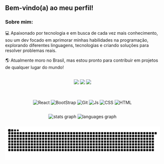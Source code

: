 ## Bem-vindo(a) ao meu perfil!

<h3>Sobre mim:</h3>

💻 Apaixonado por tecnologia e em busca de cada vez mais conhecimento, sou um dev focado em aprimorar minhas habilidades na programação, explorando diferentes linguagens, tecnologias e criando soluções para resolver problemas reais.

🌎 Atualmente moro no Brasil, mas estou pronto para contribuir em projetos de qualquer lugar do mundo!

<br>
<div align="center"> 
  <a href="https://www.linkedin.com/in/murilodays/" target="_blank"><img src="https://img.shields.io/badge/-LinkedIn-%230077B5?style=for-the-badge&logo=linkedin&logoColor=white" target="_blank"></a>
  <a href = "mailto:contatomurilodays@gmail.com"><img src="https://img.shields.io/badge/Gmail-D14836?style=for-the-badge&logo=gmail&logoColor=white"></a>
  <a href = "https://wa.me/message/ONXRU2RSDSNEE1"><img src="https://img.shields.io/badge/WhatsApp-25D366?style=for-the-badge&logo=whatsapp&logoColor=white"></a>
</div>

##
<div align="center" style="display: inline_block"><br>
  <img  align="center" alt="React" height="40" width="80" src="https://cdn.jsdelivr.net/gh/devicons/devicon@latest/icons/react/react-original.svg">
  <img align="center" alt="BootStrap" height="40" width="80" src="https://cdn.jsdelivr.net/gh/devicons/devicon@latest/icons/bootstrap/bootstrap-original.svg">
  <img align="center" alt="Git" height="40" width="80" src="https://cdn.jsdelivr.net/gh/devicons/devicon@latest/icons/git/git-original.svg">
  <img align="center" alt="Js" height="40" width="80" src="https://cdn.jsdelivr.net/gh/devicons/devicon@latest/icons/javascript/javascript-original.svg">
  <img align="center" alt="CSS" height="40" width="80" src="https://cdn.jsdelivr.net/gh/devicons/devicon@latest/icons/css3/css3-original.svg">
  <img align="center" alt="HTML" height="40" width="80" src="https://cdn.jsdelivr.net/gh/devicons/devicon@latest/icons/html5/html5-original.svg">
</div>

##

<div align="center">
  <img src="https://github-readme-stats.vercel.app/api?username=murilodays&hide_title=false&hide_rank=false&show_icons=true&include_all_commits=true&count_private=true&disable_animations=false&theme=slateorange&locale=en&hide_border=false&order=1" height="150" alt="stats graph"  />
  <img src="https://github-readme-stats.vercel.app/api/top-langs?username=murilodays&locale=en&hide_title=false&layout=compact&card_width=320&langs_count=5&theme=slateorange&hide_border=false&order=2" height="150" alt="languages graph"  />
</div>

###

###

<div alight="center">
<img src="https://raw.githubusercontent.com/murilodays/murilodays/output/snake.svg" alt="Snake animation" />
</div>
